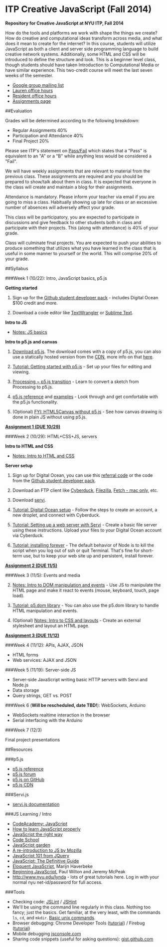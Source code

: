 ITP Creative JavaScript (Fall 2014)
===================================

__Repository for Creative JavaScript at NYU ITP, Fall 2014__

How do the tools and platforms we work with shape the things we create? How do creative and computational ideas transform across media, and what does it mean to create for the internet? In this course, students will utilize JavaScript as both a client and server side programming language to build creative network systems. Additionally, some HTML and CSS will be introduced to define the structure and look. This is a beginner level class, though students should have taken Introduction to Computational Media or have similar experience. This two-credit course will meet the last seven weeks of the semester.


* [Google group mailing list](https://groups.google.com/a/nyu.edu/forum/?hl=en#!forum/itp-creative-js-group)
* [Lauren office hours](https://itp.nyu.edu/inwiki/Signup/McCarthy)
* [Resident office hours](https://itp.nyu.edu/inwiki/)
* [Assignments page](https://github.com/lmccart/itp-creative-js/wiki/Assignments)

##Evaluation

Grades will be determined according to the following breakdown:
* Regular Assignments 40%
* Participation and Attendance 40%
* Final Project 20%

Please see ITP's statement on [Pass/Fail](http://help.itp.nyu.edu/academic-policies/pass-fail) which states that a "Pass" is equivalent to an "A" or a "B" while anything less would be considered a "Fail".

We will have weekly assignments that are relevant to material from the previous class. These assignments are required and you should be prepared to show/talk about them in class. It is expected that everyone in the class will create and maintain a blog for their assignments.

Attendance is mandatory. Please inform your teacher via email if you are going to miss a class. Habitually showing up late for class or an excessive number of absences will adversely affect your grade.

This class will be participatory, you are expected to participate in discussions and give feedback to other students both in class and participate with their projects. This (along with attendance) is 40% of your grade.

Class will culminate final projects. You are expected to push your abilities to produce something that utilizes what you have learned in the class that is useful in some manner to yourself or the world. This will comprise 20% of your grade.


##Syllabus


###Week 1 (10/22): Intro, JavaScript basics, p5.js

**Getting started**

1. Sign up for the [Github student developer pack](https://education.github.com/pack) - includes Digital Ocean $100 credit and more.

2. Download a code editor like [TextWrangler](http://www.barebones.com/products/textwrangler/) or [Sublime Text](http://www.sublimetext.com/).

**Intro to JS**
* [Notes: JS basics](https://github.com/lmccart/p5.js/wiki/JavaScript-basics)

**Intro to p5.js and canvas**

1. [Download p5.js](http://p5js.org/download/). The download comes with a copy of p5.js, you can also use a statically hosted version from the [CDN](http://cdnjs.com/libraries/p5.js), more info on that [here](http://p5js.org/get-started/#file-setup).

2. [Tutorial: Getting started with p5.js](http://p5js.org/get-started/) - Set up your files for editing and viewing.

3. [Processing ~ p5.js transition](https://github.com/lmccart/p5.js/wiki/Processing-transition) - Learn to convert a sketch from Processing to p5.js.

4. [p5.js reference](http://p5js.org/reference/) and [examples](http://p5js.org/learn/#examples) - Look through and get comfortable with the p5.js functionality.

5. (Optional) [FYI: HTML5Canvas without p5.js](https://developer.mozilla.org/en-US/docs/Web/API/Canvas_API/Tutorial) - See how canvas drawing is done in plain JS without using p5.js.

**[Assignment 1 (DUE 10/29)](https://github.com/lmccart/itp-creative-js/wiki/Assignments#assignment-1-due-1029)**


###Week 2 (10/29): HTML+CSS+JS, servers

**Intro to HTML and CSS**
 
* [Notes: Intro to HTML and CSS](https://github.com/lmccart/p5.js/wiki/Intro-to-HTML-and-CSS)

**Server setup**

1. Sign up for Digital Ocean, you can use this [referral code](https://www.digitalocean.com/?refcode=4d83915eeae0) or the code from the [Github student developer pack](https://education.github.com/pack).

2. Download an FTP client like [Cyberduck](https://cyberduck.io/?l=en), [Filezilla](https://filezilla-project.org/), [Fetch - mac only](http://fetchsoftworks.com/), etc.

3. Download [servi](https://github.com/antiboredom/servi.js/releases).

4. [Tutorial: Digital Ocean setup](https://github.com/robynitp/networkedmedia/wiki/Digital-Ocean-Set-up) - Follow the steps to create an account, a new droplet, and connect with Cyberduck.

5. [Tutorial: Setting up a web server with Servi](https://github.com/robynitp/networkedmedia/wiki/Web-Servers-with-Servi) - Create a basic file server using these instructions. Upload your files to your Digital Ocean account via Cyberduck.

6. [Tutorial: installing forever](http://www.hacksparrow.com/keep-node-js-script-running-after-logging-out-from-shell.html) - The default behavior of Node is to kill the script when you log out of ssh or quit Terminal. That's fine for short-term use, but to keep your web site up and persistent, install forever.

**[Assignment 2 (DUE 11/5)](https://github.com/lmccart/itp-creative-js/wiki/Assignments#assignment-2-due-115)**


###Week 3 (11/5): Events and media

2. [Notes: Intro to DOM manipulation and events](https://github.com/lmccart/p5.js/wiki/Intro-to-DOM-manipulation-and-events) - Use JS to manipulate the HTML page and make it react to events (mouse, keyboard, touch, page load). 

3. [Tutorial: p5.dom library](https://github.com/lmccart/p5.js/wiki/Beyond-the-canvas) - You can also use the p5.dom library to handle HTML manipulation and events.

4. (Optional) [Notes: Intro to CSS and layouts](https://github.com/lmccart/p5.js/wiki/Intro-to-HTML-and-CSS#css) - Create an external stylesheet and layout an HTML page.


**[Assignment 3 (DUE 11/12)](https://github.com/lmccart/itp-creative-js/wiki/Assignments#assignment-3-due-1112)**


###Week 4 (11/12): APIs, AJAX, JSON

* HTML forms
* Web services: AJAX and JSON

###Week 5 (11/19): Server-side JS

* Server-side JavaScript writing basic HTTP servers with Servi and Node.js
* Data storage
* Query strings, GET vs. POST

###Week 6 (__Will be rescheduled, date TBD!__): WebSockets, Arduino

* WebSockets realtime interaction in the browser
* Serial interfacing with the Arduino 

###Week 7 (12/3)

Final project presentations



##Resources

###p5.js
* [p5.js reference](http://p5js.org/reference)
* [p5.js forum](http://forum.processing.org/two/)
* [p5.js on GitHub](https://github.com/lmccart/p5.js)
* [p5.js CDN](http://cdnjs.com/libraries/p5.js)

###Servi.js
* [servi.js documentation](https://github.com/antiboredom/servi.js/wiki)

###JS Learning / Intro
* [CodeAcademy: JavaScript](http://www.codecademy.com/tracks/javascript)
* [How to learn JavaScript properly](http://javascriptissexy.com/how-to-learn-javascript-properly/)
* [JavaScript the right way](http://www.jstherightway.org/)
* [Code School](https://www.codeschool.com/paths/javascript)
* [JavaScript garden](http://bonsaiden.github.io/JavaScript-Garden/)
* [A re-introduction to JS by Mozilla](https://developer.mozilla.org/en-US/docs/Web/JavaScript/A_re-introduction_to_JavaScript)
* [JavaScript 101 from JQuery](https://learn.jquery.com/javascript-101/)
* [JavaScript: The Definitive Guide](http://shop.oreilly.com/product/9780596000486.do)
* [Eloquent JavaScript](http://eloquentjavascript.net/contents.html), Marijn Haverbeke
* [Beginning JavaScript](http://www.amazon.com/Beginning-JavaScript-Paul-Wilton/dp/0470525932), Paul Wilton and Jeremy McPeak
* http://www.nyu.edu/lynda - lots of great tutorials here. Log in with your normal nyu net-id/password for full access.


###Tools
* Checking code: [JSLint](http://www.jslint.com/) / [JSHint](http://www.jshint.com)
* We'll be using the command line regularly in this class. Nothing too fancy; just the basics. Get familiar, at the very least, with the commands `ls`, `cd`, and `mkdir`. [Basic unix commands](http://www.webmonkey.com/2010/02/learn_enough_unix_for_your_resume/#Basic_Commands).
* Browser debugging: Chrome Developer Tools ([tutorial](https://developer.chrome.com/extensions/tut_debugging)) / Firebug ([tutorial](http://www.developerfusion.com/article/139949/debugging-javascript-with-firebug/))
* Mobile debugging [jsconsole.com](http://jsconsole.com)
* Sharing code snippets (useful for asking questions): [gist.github.com](http://gist.github.com)
